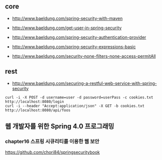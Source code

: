 ## core

- http://www.baeldung.com/spring-security-with-maven

- http://www.baeldung.com/get-user-in-spring-security

- http://www.baeldung.com/spring-security-authentication-provider

- http://www.baeldung.com/spring-security-expressions-basic

- http://www.baeldung.com/security-none-filters-none-access-permitAll

## rest

- http://www.baeldung.com/securing-a-restful-web-service-with-spring-security

```text
curl -i -X POST -d username=user -d password=userPass -c cookies.txt http://localhost:8080/login
curl -i --header "Accept:application/json" -X GET -b cookies.txt http://localhost:8080/api/foos
```

## 웹 개발자를 위한 Spring 4.0 프로그래밍
### chapter16 스프링 시큐리티를 이용한 웹 보안
https://github.com/chori84/springsecuritybook